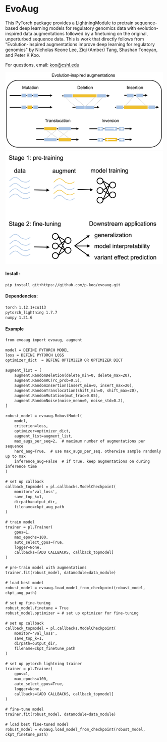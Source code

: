 # EvoAug

This PyTorch package provides a LightningModule to pretrain sequence-based deep learning models for regulatory genomics data with evolution-inspired data augmentations followed by a finetuning on the original, unperturbed sequence data. This is work that directly follows from "Evolution-inspired augmentations improve deep learning for regulatory genomics" by Nicholas Keone Lee, Ziqi (Amber) Tang, Shushan Toneyan, and Peter K Koo.

For questions, email: koo@cshl.edu

<img src="fig/augmentations.png" alt="fig" width="500"/>

<img src="fig/overview.png" alt="overview" width="500"/>



#### Install:

```
pip install git+https://github.com/p-koo/evoaug.git
```

#### Dependencies:
```
torch 1.12.1+cu113
pytorch_lightning 1.7.7
numpy 1.21.6
```

#### Example

```
from evoaug import evoaug, augment

model = DEFINE PYTORCH MODEL 
loss = DEFINE PYTORCH LOSS
optimizer_dict 	= DEFINE OPTIMIZER OR OPTIMIZER DICT

augment_list = [
	augment.RandomDeletion(delete_min=0, delete_max=20),
	augment.RandomRC(rc_prob=0.5),
	augment.RandomInsertion(insert_min=0, insert_max=20),
	augment.RandomTranslocation(shift_min=0, shift_max=20),
	augment.RandomMutation(mut_frac=0.05),
	augment.RandomNoise(noise_mean=0, noise_std=0.2),
]

robust_model = evoaug.RobustModel(
	model,
	criterion=loss,
	optimizer=optimizer_dict, 
	augment_list=augment_list,	
	max_augs_per_seq=2,  # maximum number of augmentations per sequence
	hard_aug=True,  # use max_augs_per_seq, otherwise sample randomly up to max
	inference_aug=False  # if true, keep augmentations on during inference time
)

# set up callback
callback_topmodel = pl.callbacks.ModelCheckpoint(
	monitor='val_loss', 
	save_top_k=1, 
	dirpath=output_dir, 
	filename=ckpt_aug_path
)

# train model
trainer = pl.Trainer(
	gpus=1, 
	max_epochs=100, 
	auto_select_gpus=True, 
	logger=None, 
	callbacks=[ADD CALLBACKS, callback_topmodel]
)

# pre-train model with augmentations
trainer.fit(robust_model, datamodule=data_module)

# load best model
robust_model = evoaug.load_model_from_checkpoint(robust_model, ckpt_aug_path)

# set up fine-tuning
robust_model.finetune = True
robust_model.optimizer = # set up optimizer for fine-tuning

# set up callback
callback_topmodel = pl.callbacks.ModelCheckpoint(
	monitor='val_loss', 
	save_top_k=1, 
	dirpath=output_dir, 
	filename=ckpt_finetune_path
)

# set up pytorch lightning trainer
trainer = pl.Trainer(
	gpus=1, 
	max_epochs=100, 
	auto_select_gpus=True, 
	logger=None, 
	callbacks=[ADD CALLBACKS, callback_topmodel]
)

# fine-tune model
trainer.fit(robust_model, datamodule=data_module)

# load best fine-tuned model
robust_model = evoaug.load_model_from_checkpoint(robust_model, ckpt_finetune_path)


```